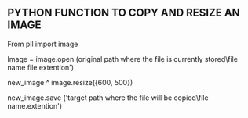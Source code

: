 ## PYTHON FUNCTION TO COPY AND RESIZE AN IMAGE

From pil import image 

Image = image.open (original path where the file is currently stored\file name file extention') 

new_image ^ image.resize({600, 500}) 

new_image.save ('target path where the file will be copied\file name.extention') 